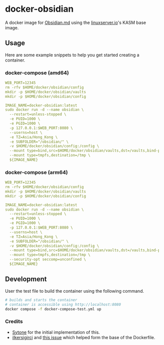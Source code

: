 # docker-obsidian

A docker image for [Obsidian.md](https://obsidian.md/) using the [linuxserver.io](https://linuxserver.io/)'s KASM base image.

## Usage

Here are some example snippets to help you get started creating a container.

### docker-compose (amd64)

```yaml
WEB_PORT=12345
rm -rfv $HOME/docker/obsidian/config
mkdir -p $HOME/docker/obsidian/vaults
mkdir -p $HOME/docker/obsidian/config

IMAGE_NAME=docker-obsidian:latest
sudo docker run -d --name obsidian \
  --restart=unless-stopped \
  -e PUID=1000 \
  -e PGID=1000 \
  -p 127.0.0.1:$WEB_PORT:8080 \
  --userns=host \
  -e TZ=Asia/Hong_Kong \
  -e SUBFOLDER="/obsidian/" \
  -v $HOME/docker/obsidian/config:/config \
  --mount type=bind,src=$HOME/docker/obsidian/vaults,dst=/vaults,bind-propagation=rshared \
  --mount type=tmpfs,destination=/tmp \
  ${IMAGE_NAME}
```

### docker-compose (arm64)

```yaml
WEB_PORT=12345
rm -rfv $HOME/docker/obsidian/config
mkdir -p $HOME/docker/obsidian/vaults
mkdir -p $HOME/docker/obsidian/config

IMAGE_NAME=docker-obsidian:latest
sudo docker run -d --name obsidian \
  --restart=unless-stopped \
  -e PUID=1000 \
  -e PGID=1000 \
  -p 127.0.0.1:$WEB_PORT:8080 \
  --userns=host \
  -e TZ=Asia/Hong_Kong \
  -e SUBFOLDER="/obsidian/" \
  -v $HOME/docker/obsidian/config:/config \
  --mount type=bind,src=$HOME/docker/obsidian/vaults,dst=/vaults,bind-propagation=rshared \
  --mount type=tmpfs,destination=/tmp \
  --security-opt seccomp=unconfined \
  ${IMAGE_NAME}
```

## Development

User the test file to build the container using the following command.

```bash
# builds and starts the container
# container is accessible using http://localhost:8080
docker compose -f docker-compose-test.yml up
```

### Credits

 * [Sytone](https://github.com/sytone/obsidian-remote) for the initial implementation of this.
 * [ilkersigirci](https://github.com/ilkersigirci) and [this issue](https://github.com/sytone/obsidian-remote/issues/51) which helped form the base of the Dockerfile.
